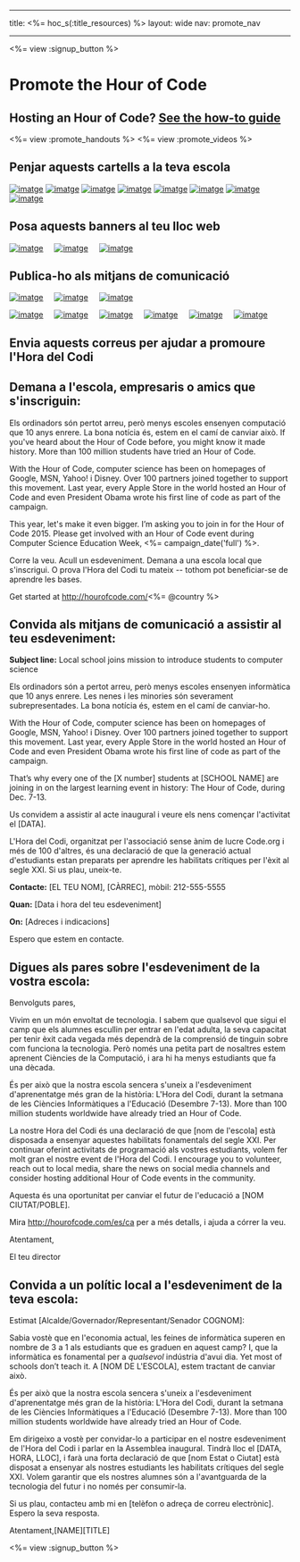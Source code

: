 * * *

title: <%= hoc_s(:title_resources) %> layout: wide nav: promote_nav

* * *

<link rel="stylesheet" type="text/css" href="/css/promote-page.css" />
</link>

<%= view :signup_button %>

# Promote the Hour of Code

## Hosting an Hour of Code? [See the how-to guide](<%= resolve_url('/resources/how-to') %>)

<%= view :promote_handouts %> <%= view :promote_videos %>

<a id="posters"></a>

## Penjar aquests cartells a la teva escola

[![imatge](/images/fit-280/malala-yousafzai.png)](/files/malala-yousafzai-poster.pdf) [![imatge](/images/fit-280/sheryl-sandberg.png)](/files/sheryl-sandberg-poster.pdf) [![imatge](/images/fit-280/mark-zuckerberg.png)](/files/mark-zuckerberg-poster.pdf) [![imatge](/images/fit-280/marissa-mayer.png)](/files/marissa-mayer-poster.pdf) [![imatge](/images/fit-280/susan.png)](/files/susan-wojcicki-poster.pdf) [![imatge](/images/fit-280/chris-bosh.png)](/files/chris-bosh-poster.pdf) [![imatge](/images/fit-280/barack-obama.png)](/files/barack-obama-poster.pdf) [![imatge](/images/fit-280/ashton-kutcher.png)](/files/ashton-kutcher-poster.pdf)

<a id="banners"></a>

## Posa aquests banners al teu lloc web

[![imatge](/images/fit-250/banner1.jpg)](/images/banner1.jpg)&nbsp;&nbsp;&nbsp;&nbsp; [![imatge](/images/fit-250/banner3.jpg)](/images/banner3.jpg)&nbsp;&nbsp;&nbsp;&nbsp; [![imatge](/images/fit-500/banner5.jpg)](/images/banner5.jpg)&nbsp;&nbsp;&nbsp;&nbsp;

<a id="social"></a>

## Publica-ho als mitjans de comunicació

[![imatge](/images/fit-250/social-1.jpg)](/images/social-1.jpg)&nbsp;&nbsp;&nbsp;&nbsp; [![imatge](/images/fit-250/social-2.jpg)](/images/social-2.jpg)&nbsp;&nbsp;&nbsp;&nbsp; [![imatge](/images/fit-250/social-3.jpg)](/images/social-3.jpg)&nbsp;&nbsp;&nbsp;&nbsp;

[![imatge](/images/fit-250/mark.jpg)](/images/mark.jpg)&nbsp;&nbsp;&nbsp;&nbsp; [![imatge](/images/fit-250/susan.png)](/images/susan.png)&nbsp;&nbsp;&nbsp;&nbsp; [![imatge](/images/fit-250/chris.jpg)](/images/chris.jpg)&nbsp;&nbsp;&nbsp;&nbsp; [![imatge](/images/fit-250/marissa.jpg)](/images/marissa.jpg)&nbsp;&nbsp;&nbsp;&nbsp; [![imatge](/images/fit-250/ashton.jpg)](/images/ashton.jpg)&nbsp;&nbsp;&nbsp;&nbsp; [![imatge](/images/fit-250/barack.jpg)](/images/barack.jpg)&nbsp;&nbsp;&nbsp;&nbsp;

<a id="sample-emails"></a>

## Envia aquests correus per ajudar a promoure l'Hora del Codi

<a id="email"></a>

## Demana a l'escola, empresaris o amics que s'inscriguin:

Els ordinadors són pertot arreu, però menys escoles ensenyen computació que 10 anys enrere. La bona notícia és, estem en el camí de canviar això. If you've heard about the Hour of Code before, you might know it made history. More than 100 million students have tried an Hour of Code.

With the Hour of Code, computer science has been on homepages of Google, MSN, Yahoo! i Disney. Over 100 partners joined together to support this movement. Last year, every Apple Store in the world hosted an Hour of Code and even President Obama wrote his first line of code as part of the campaign.

This year, let's make it even bigger. I’m asking you to join in for the Hour of Code 2015. Please get involved with an Hour of Code event during Computer Science Education Week, <%= campaign_date('full') %>.

Corre la veu. Acull un esdeveniment. Demana a una escola local que s'inscrigui. O prova l'Hora del Codi tu mateix -- tothom pot beneficiar-se de aprendre les bases.

Get started at http://hourofcode.com/<%= @country %>

<a id="media-pitch"></a>

## Convida als mitjans de comunicació a assistir al teu esdeveniment:

**Subject line:** Local school joins mission to introduce students to computer science

Els ordinadors són a pertot arreu, però menys escoles ensenyen informàtica que 10 anys enrere. Les nenes i les minories són severament subrepresentades. La bona notícia és, estem en el camí de canviar-ho.

With the Hour of Code, computer science has been on homepages of Google, MSN, Yahoo! i Disney. Over 100 partners joined together to support this movement. Last year, every Apple Store in the world hosted an Hour of Code and even President Obama wrote his first line of code as part of the campaign.

That’s why every one of the [X number] students at [SCHOOL NAME] are joining in on the largest learning event in history: The Hour of Code, during Dec. 7-13.

Us convidem a assistir al acte inaugural i veure els nens començar l'activitat el [DATA].

L'Hora del Codi, organitzat per l'associació sense ànim de lucre Code.org i més de 100 d'altres, és una declaració de que la generació actual d'estudiants estan preparats per aprendre les habilitats crítiques per l'èxit al segle XXI. Si us plau, uneix-te.

**Contacte:** [EL TEU NOM], [CÀRREC], mòbil: 212-555-5555

**Quan:** [Data i hora del teu esdeveniment]

**On:** [Adreces i indicacions]

Espero que estem en contacte.

<a id="parents"></a>

## Digues als pares sobre l'esdeveniment de la vostra escola:

Benvolguts pares,

Vivim en un món envoltat de tecnologia. I sabem que qualsevol que sigui el camp que els alumnes escullin per entrar en l'edat adulta, la seva capacitat per tenir èxit cada vegada més dependrà de la comprensió de tinguin sobre com funciona la tecnologia. Però només una petita part de nosaltres estem aprenent Ciències de la Computació, i ara hi ha menys estudiants que fa una dècada.

És per això que la nostra escola sencera s'uneix a l'esdeveniment d'aprenentatge més gran de la història: L'Hora del Codi, durant la setmana de les Ciències Informàtiques a l'Educació (Desembre 7-13). More than 100 million students worldwide have already tried an Hour of Code.

La nostre Hora del Codi és una declaració de que [nom de l'escola] està disposada a ensenyar aquestes habilitats fonamentals del segle XXI. Per continuar oferint activitats de programació als vostres estudiants, volem fer molt gran el nostre event de l'Hora del Codi. I encourage you to volunteer, reach out to local media, share the news on social media channels and consider hosting additional Hour of Code events in the community.

Aquesta és una oportunitat per canviar el futur de l'educació a [NOM CIUTAT/POBLE].

Mira http://hourofcode.com/es/ca per a més detalls, i ajuda a córrer la veu.

Atentament,

El teu director

<a id="politicians"></a>

## Convida a un polític local a l'esdeveniment de la teva escola:

Estimat [Alcalde/Governador/Representant/Senador COGNOM]:

Sabia vostè que en l'economia actual, les feines de informàtica superen en nombre de 3 a 1 als estudiants que es graduen en aquest camp? I, que la informàtica es fonamental per a *qualsevol* indústria d'avui dia. Yet most of schools don’t teach it. A [NOM DE L'ESCOLA], estem tractant de canviar això.

És per això que la nostra escola sencera s'uneix a l'esdeveniment d'aprenentatge més gran de la història: L'Hora del Codi, durant la setmana de les Ciències Informàtiques a l'Educació (Desembre 7-13). More than 100 million students worldwide have already tried an Hour of Code.

Em dirigeixo a vostè per convidar-lo a participar en el nostre esdeveniment de l'Hora del Codi i parlar en la Assemblea inaugural. Tindrà lloc el [DATA, HORA, LLOC], i farà una forta declaració de que [nom Estat o Ciutat] està disposat a ensenyar als nostres estudiants les habilitats crítiques del segle XXI. Volem garantir que els nostres alumnes són a l'avantguarda de la tecnologia del futur i no només per consumir-la.

Si us plau, contacteu amb mi en [telèfon o adreça de correu electrònic]. Espero la seva resposta.

Atentament,\[NAME\]\[TITLE\]

<%= view :signup_button %>
